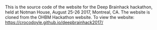 This is the source code of the website for the Deep Brainhack hackathon, held at Notman House, August 25-26 2017, Montreal, CA. The website is cloned from the OHBM Hackathon website. To view the website: 
https://crocodoyle.github.io/deepbrainhack2017/
